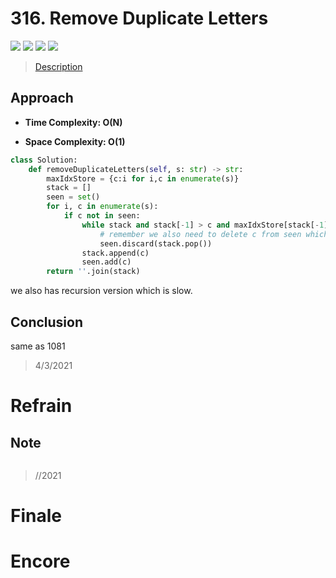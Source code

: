 # 316. Remove Duplicate Letters

![](https://img.shields.io/badge/Difficulty-Medium-%23f0ad4e)
![](https://img.shields.io/badge/topic-string-critical)
![](https://img.shields.io/badge/topic-stack-critical)
![](https://img.shields.io/badge/topic-greedy-critical)

> [Description](https://leetcode.com/problems/remove-duplicate-letters/)


## Approach

- **Time Complexity: O(N)**

- **Space Complexity: O(1)**

```python
class Solution:
    def removeDuplicateLetters(self, s: str) -> str:
        maxIdxStore = {c:i for i,c in enumerate(s)}
        stack = []
        seen = set()
        for i, c in enumerate(s):
            if c not in seen:
                while stack and stack[-1] > c and maxIdxStore[stack[-1]] > i:
                    # remember we also need to delete c from seen which costs O(1) tpp
                    seen.discard(stack.pop())
                stack.append(c)
                seen.add(c)
        return ''.join(stack)
```

we also has recursion version which is slow.

## Conclusion

same as 1081

> 4/3/2021

# Refrain

## Note

```python

```

> //2021

# Finale

# Encore
